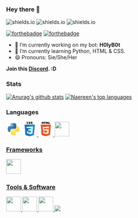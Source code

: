 ### Hey there 👋
![shields.io](https://img.shields.io/badge/in%20love%20with-leo-critical) ![shields.io](https://img.shields.io/badge/os-linux-success) ![shields.io](https://img.shields.io/badge/learning-python-important)

[![forthebadge](https://forthebadge.com/images/badges/makes-people-smile.svg)](https://forthebadge.com) [![forthebadge](https://forthebadge.com/images/badges/built-with-love.svg)](https://forthebadge.com)

- 🔭 I’m currently working on my bot: **H0lyB0t**
- 🌱 I’m currently learning Python, HTML & CSS.
- 😄 Pronouns: Sie/She/Her


**Join this [Discord](https://discord.gg/fP6nhSKkA2). :D**


### Stats
[![Anurag's github stats](https://github-readme-stats.vercel.app/api?username=xcodecat&theme=radical)](https://github.com/anuraghazra/github-readme-stats)
[![Naereen's top languages](https://github-readme-stats.vercel.app/api/top-langs/?username=xcodecat&theme=radical)](https://github.com/anuraghazra/github-readme-stats)

### Languages
<img src="https://raw.githubusercontent.com/devicons/devicon/master/icons/python/python-original.svg" width="40" height="40"/> </a> <a href="https://www.w3schools.com/css/" target="_blank"> <img src="https://raw.githubusercontent.com/devicons/devicon/master/icons/css3/css3-original-wordmark.svg" width="40" height="40"/> <img src="https://raw.githubusercontent.com/devicons/devicon/master/icons/html5/html5-original-wordmark.svg" width="40" height="40"/> <img src="https://cdn.jsdelivr.net/gh/devicons/devicon/icons/markdown/markdown-original.svg" width="40" height="40"/>


### Frameworks
<img src="https://cdn.discordapp.com/attachments/857979752991031296/928221250520760330/wire1.png" width="40px" height="40px">


### Tools & Software
<img src="https://cdn.discordapp.com/attachments/857979752991031296/928241026555084840/vscode.png" width="40px" height="40px">
<img src="https://cdn.jsdelivr.net/gh/devicons/devicon/icons/github/github-original.svg" height="40px" width="40px" />
<img src="https://cdn.jsdelivr.net/gh/devicons/devicon/icons/git/git-original.svg" height="40px" width="40px"/>
<img src="https://cdn.jsdelivr.net/gh/devicons/devicon/icons/linux/linux-original.svg" heigth="40px" width="40px"/>
